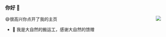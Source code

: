 ### 你好 👋

<img align="right" src="https://github-readme-stats.vercel.app/api?username=LawssssCat&show_icons=true&icon_color=CE1D2D&text_color=718096&bg_color=ffffff&hide_title=true" />

😄很高兴你点开了我的主页

- 🔭 我是大自然的搬运工，感谢大自然的馈赠

